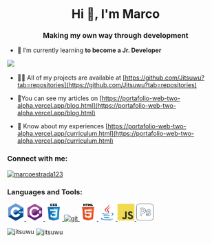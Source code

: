 <h1 align="center">Hi 👋, I'm Marco</h1>
<h3 align="center">Making my own way through development</h3>

- 🌱 I’m currently learning **to become a Jr. Developer**

<img src="codingspace.gif">

- 👨‍💻 All of my projects are available at [https://github.com/Jitsuwu?tab=repositories](https://github.com/Jitsuwu?tab=repositories)

- 📝You can see my articles on [https://portafolio-web-two-alpha.vercel.app/blog.html](https://portafolio-web-two-alpha.vercel.app/blog.html)

- 📄 Know about my experiences [https://portafolio-web-two-alpha.vercel.app/curriculum.html](https://portafolio-web-two-alpha.vercel.app/curriculum.html)

<h3 align="left">Connect with me:</h3>
<p align="left">
<a href="https://linkedin.com/in/marcoestrada123" target="blank"><img align="center" src="https://raw.githubusercontent.com/rahuldkjain/github-profile-readme-generator/master/src/images/icons/Social/linked-in-alt.svg" alt="marcoestrada123" height="30" width="40" /></a>
</p>

<h3 align="left">Languages and Tools:</h3>
<p align="left"> <a href="https://www.w3schools.com/cpp/" target="_blank" rel="noreferrer"> <img src="https://raw.githubusercontent.com/devicons/devicon/master/icons/cplusplus/cplusplus-original.svg" alt="cplusplus" width="40" height="40"/> </a> <a href="https://www.w3schools.com/cs/" target="_blank" rel="noreferrer"> <img src="https://raw.githubusercontent.com/devicons/devicon/master/icons/csharp/csharp-original.svg" alt="csharp" width="40" height="40"/> </a> <a href="https://www.w3schools.com/css/" target="_blank" rel="noreferrer"> <img src="https://raw.githubusercontent.com/devicons/devicon/master/icons/css3/css3-original-wordmark.svg" alt="css3" width="40" height="40"/> </a> <a href="https://git-scm.com/" target="_blank" rel="noreferrer"> <img src="https://www.vectorlogo.zone/logos/git-scm/git-scm-icon.svg" alt="git" width="40" height="40"/> </a> <a href="https://www.w3.org/html/" target="_blank" rel="noreferrer"> <img src="https://raw.githubusercontent.com/devicons/devicon/master/icons/html5/html5-original-wordmark.svg" alt="html5" width="40" height="40"/> </a> <a href="https://www.java.com" target="_blank" rel="noreferrer"> <img src="https://raw.githubusercontent.com/devicons/devicon/master/icons/java/java-original.svg" alt="java" width="40" height="40"/> </a> <a href="https://developer.mozilla.org/en-US/docs/Web/JavaScript" target="_blank" rel="noreferrer"> <img src="https://raw.githubusercontent.com/devicons/devicon/master/icons/javascript/javascript-original.svg" alt="javascript" width="40" height="40"/> </a> <a href="https://www.photoshop.com/en" target="_blank" rel="noreferrer"> <img src="https://raw.githubusercontent.com/devicons/devicon/master/icons/photoshop/photoshop-line.svg" alt="photoshop" width="40" height="40"/> </a> </p>

<p><img align="left" src="https://github-readme-stats.vercel.app/api/top-langs?username=jitsuwu&show_icons=true&theme=synthwave&hide_border=true&locale=en&layout=compact" alt="jitsuwu" /></p>

<p>&nbsp;<img align="center" src="https://github-readme-stats.vercel.app/api?username=jitsuwu&show_icons=true&theme=synthwave&hide_border=true&locale=en" alt="jitsuwu" /></p>
